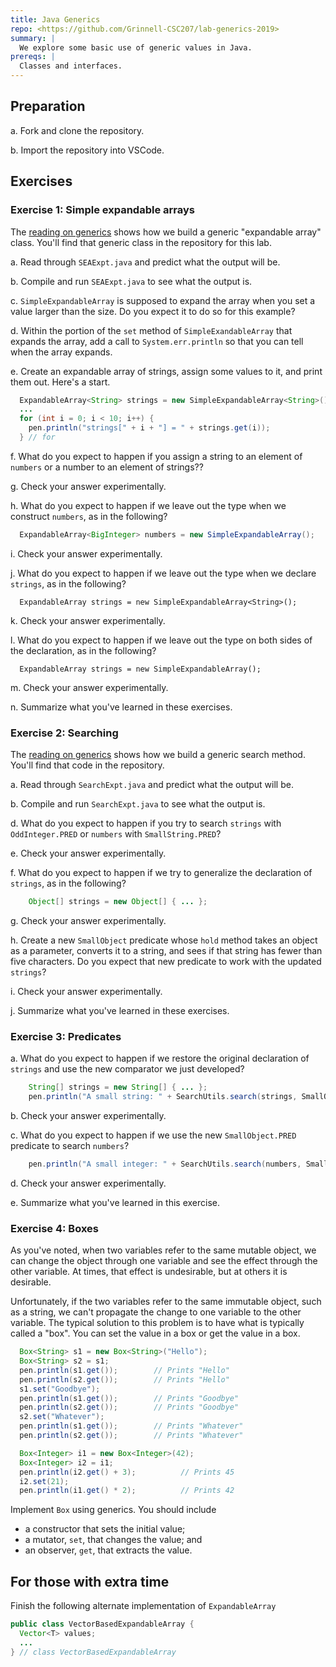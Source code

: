 ```yaml
---
title: Java Generics
repo: <https://github.com/Grinnell-CSC207/lab-generics-2019>
summary: |
  We explore some basic use of generic values in Java.
prereqs: |
  Classes and interfaces.
---
```


Preparation
-----------

a. Fork and clone the repository.

b. Import the repository into VSCode.

Exercises
---------

### Exercise 1: Simple expandable arrays

The [reading on generics](../readings/generics.html) shows how we build a generic "expandable array" class.  You'll find that generic class in the repository for this lab.

a. Read through `SEAExpt.java` and predict what the output will be.

b. Compile and run `SEAExpt.java` to see what the output is.

c. `SimpleExpandableArray` is supposed to expand the array when you set a value larger than the size.  Do you expect it to do so for this example?

d.  Within the portion of the `set` method of `SimpleExandableArray` that expands the array, add a call to `System.err.println` so that you can tell when the array expands.

e. Create an expandable array of strings, assign some values to it, and print them out.  Here's a start.

```java
  ExpandableArray<String> strings = new SimpleExpandableArray<String>();
  ...
  for (int i = 0; i < 10; i++) {
    pen.println("strings[" + i + "] = " + strings.get(i));
  } // for
```

f. What do you expect to happen if you assign a string to an element of `numbers` or a number to an element of strings??

g. Check your answer experimentally.

h. What do you expect to happen if we leave out the type when we construct `numbers`, as in the following?

```java
  ExpandableArray<BigInteger> numbers = new SimpleExpandableArray();
```

i. Check your answer experimentally.

j. What do you expect to happen if we leave out the type when we declare `strings`, as in the following?

```
  ExpandableArray strings = new SimpleExpandableArray<String>();
```

k. Check your answer experimentally.

l. What do you expect to happen if we leave out the type on both sides of the declaration, as in the following?

```
  ExpandableArray strings = new SimpleExpandableArray();
```

m. Check your answer experimentally.

n. Summarize what you've learned in these exercises.

### Exercise 2: Searching

The [reading on generics](../readings/generics.html) shows how we build a generic search method.  You'll find that code in the repository.

a. Read through `SearchExpt.java` and predict what the output will be.

b. Compile and run `SearchExpt.java` to see what the output is.

d. What do you expect to happen if you try to search `strings` with `OddInteger.PRED` or `numbers` with `SmallString.PRED`?

e. Check your answer experimentally.

f. What do you expect to happen if we try to generalize the declaration of `strings`, as in the following?

```java
    Object[] strings = new Object[] { ... };
```

g. Check your answer experimentally.

h. Create a new `SmallObject` predicate whose `hold` method takes an object as a parameter, converts it to a string, and sees if that string has fewer than five characters.  Do you expect that new predicate to work with the updated `strings`?

i. Check your answer experimentally.

j. Summarize what you've learned in these exercises.

### Exercise 3: Predicates

a. What do you expect to happen if we restore the original declaration of `strings` and use the new comparator we just developed?

```java
    String[] strings = new String[] { ... };
    pen.println("A small string: " + SearchUtils.search(strings, SmallObject.PRED));
```

b. Check your answer experimentally.

c. What do you expect to happen if we use the new `SmallObject.PRED` predicate to search `numbers`?

```java
    pen.println("A small integer: " + SearchUtils.search(numbers, SmallObject.PRED));
```

d. Check your answer experimentally.

e. Summarize what you've learned in this exercise.

### Exercise 4: Boxes

As you've noted, when two variables refer to the same mutable object, we can change the object through one variable and see the effect through the other variable.  At times, that effect is undesirable, but at others it is desirable.

Unfortunately, if the two variables refer to the same immutable object, such as a string, we can't propagate the change to one variable to the other variable.  The typical solution to this problem is to have what is typically called a "box".  You can set the value in a box or get the value in a box.

```java
  Box<String> s1 = new Box<String>("Hello");
  Box<String> s2 = s1;
  pen.println(s1.get());        // Prints "Hello"
  pen.println(s2.get());        // Prints "Hello"
  s1.set("Goodbye");
  pen.println(s1.get());        // Prints "Goodbye"
  pen.println(s2.get());        // Prints "Goodbye"
  s2.set("Whatever");
  pen.println(s1.get());        // Prints "Whatever"
  pen.println(s2.get());        // Prints "Whatever"

  Box<Integer> i1 = new Box<Integer>(42);
  Box<Integer> i2 = i1;
  pen.println(i2.get() + 3);          // Prints 45
  i2.set(21);
  pen.println(i1.get() * 2);          // Prints 42
```

Implement `Box` using generics.  You should include 

* a constructor that sets the initial value; 
* a mutator, `set`, that changes the value; and 
* an observer, `get`, that extracts the value.

For those with extra time
-------------------------

Finish the following alternate implementation of
`ExpandableArray`

```java
public class VectorBasedExpandableArray {
  Vector<T> values;
  ...
} // class VectorBasedExpandableArray
```

